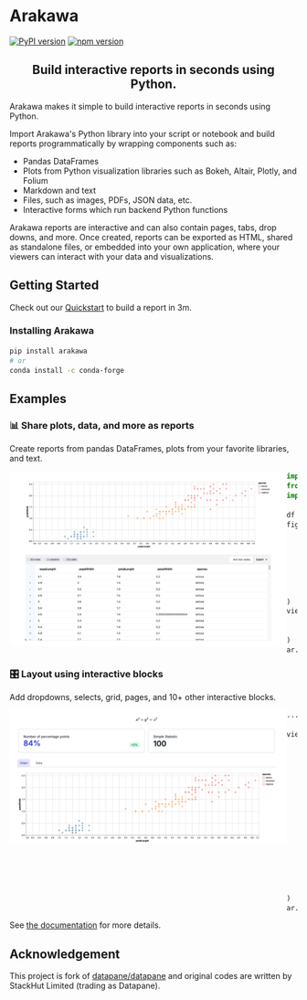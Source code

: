 # Arakawa

[![PyPI version](https://badge.fury.io/py/arakawa.svg)](https://badge.fury.io/py/arakawa)
[![npm version](https://badge.fury.io/js/arakawa.svg)](https://badge.fury.io/js/arakawa)

<p align='center'>
  <h2 align='center'>Build interactive reports in seconds using Python.</h2>
</p>

Arakawa makes it simple to build interactive reports in seconds using Python.

Import Arakawa's Python library into your script or notebook and build reports programmatically by wrapping components such as:

- Pandas DataFrames
- Plots from Python visualization libraries such as Bokeh, Altair, Plotly, and Folium
- Markdown and text
- Files, such as images, PDFs, JSON data, etc.
- Interactive forms which run backend Python functions

Arakawa reports are interactive and can also contain pages, tabs, drop downs, and more. Once created, reports can be exported as HTML, shared as standalone files, or embedded into your own application, where your viewers can interact with your data and visualizations.

## Getting Started

Check out our [Quickstart](https://ninoseki.github.io/arakawa/quickstart) to build a report in 3m.

### Installing Arakawa

```bash
pip install arakawa
# or
conda install -c conda-forge
```

## Examples

### 📊 Share plots, data, and more as reports

Create reports from pandas DataFrames, plots from your favorite libraries, and text.

<p>

<img width='485px' align='left' alt="Simple example with text, plot and table" src="https://raw.githubusercontent.com/ninoseki/arakawa/refs/heads/main/python-client/images/simple_example.png">

<p>

```python
import altair as alt
from vega_datasets import data
import arakawa as ar

df = data.iris()
fig = (
    alt.Chart(df)
    .mark_point()
    .encode(
        x="petalLength:Q",
        y="petalWidth:Q",
        color="species:N"
    )
)
view = ar.Blocks(
    ar.Plot(fig),
    ar.DataTable(df)
)
ar.save_report(view, path="simple_example.html")
```

</p>

### 🎛 Layout using interactive blocks

Add dropdowns, selects, grid, pages, and 10+ other interactive blocks.

<p>

<img width='485px' align='left' alt="Complex layout" src="https://raw.githubusercontent.com/ninoseki/arakawa/refs/heads/main/python-client/images/layout_example.png">

<p>

```python
...

view = ar.Blocks(
    ar.Formula("x^2 + y^2 = z^2"),
    ar.Group(
        ar.BigNumber(
            heading="Number of percentage points",
            value="84%",
            change="2%",
            is_upward_change=True
        ),
        ar.BigNumber(
            heading="Simple Statistic", value=100
        ), columns=2
    ),
    ar.Select(
        ar.Plot(fig, label="Chart"),
        ar.DataTable(df, label="Data")
    ),
)
ar.save_report(view, path="layout_example.html")
```

See [the documentation](https://ninoseki.github.io/arakawa/) for more details.

## Acknowledgement

This project is fork of [datapane/datapane](https://github.com/datapane/datapane) and original codes are written by StackHut Limited (trading as Datapane).
